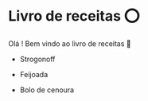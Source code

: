 # Livro de receitas :o:

Olá ! Bem vindo ao livro de receitas :wave:

- Strogonoff

- Feijoada
- Bolo de cenoura